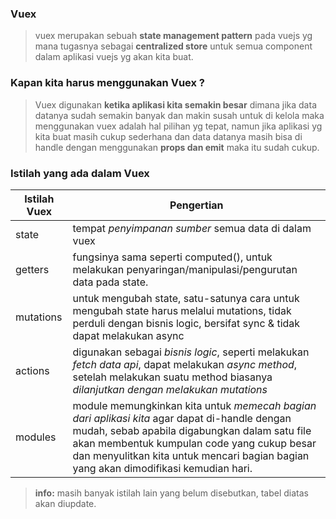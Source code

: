 ### Vuex

> vuex merupakan sebuah **state management pattern** pada vuejs yg mana tugasnya sebagai **centralized store** untuk semua component dalam aplikasi vuejs yg akan kita buat.

### Kapan kita harus menggunakan Vuex ?

> Vuex digunakan **ketika aplikasi kita semakin besar** dimana jika data datanya sudah semakin banyak dan makin susah untuk di kelola maka menggunakan vuex adalah hal pilihan yg tepat, namun jika aplikasi yg kita buat masih cukup sederhana dan data datanya masih bisa di handle dengan menggunakan **props dan emit** maka itu sudah cukup.

### Istilah yang ada dalam Vuex

|Istilah Vuex    |Pengertian                     |
|----------------|-------------------------------|
|state           |tempat *penyimpanan sumber* semua data di dalam vuex           |
|getters         |fungsinya sama seperti computed(), untuk melakukan penyaringan/manipulasi/pengurutan data pada state.            |
|mutations       |untuk mengubah state, satu-satunya cara untuk mengubah state harus melalui mutations, tidak perduli dengan bisnis logic, bersifat sync & tidak dapat melakukan async|
|actions         |digunakan sebagai *bisnis logic*, seperti melakukan *fetch data api*, dapat melakukan *async method*, setelah melakukan suatu method biasanya *dilanjutkan dengan melakukan mutations*        |
|modules         |module memungkinkan kita untuk *memecah bagian dari aplikasi kita* agar dapat di-handle dengan mudah, sebab apabila digabungkan dalam satu file akan membentuk kumpulan code yang cukup besar dan menyulitkan kita untuk mencari bagian bagian yang akan dimodifikasi kemudian hari.|

> **info:** masih banyak istilah lain yang belum disebutkan, tabel diatas akan diupdate.
